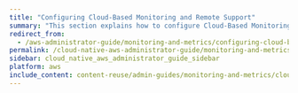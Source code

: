 ```yaml
---
title: "Configuring Cloud-Based Monitoring and Remote Support"
summary: "This section explains how to configure Cloud-Based Monitoring and Remote Support for your Qumulo cluster."
redirect_from:
  - /aws-administrator-guide/monitoring-and-metrics/configuring-cloud-based-monitoring-remote-support.html
permalink: /cloud-native-aws-administrator-guide/monitoring-and-metrics/configuring-cloud-based-monitoring-remote-support.html
sidebar: cloud_native_aws_administrator_guide_sidebar
platform: aws
include_content: content-reuse/admin-guides/monitoring-and-metrics/cloud-based-monitoring-remote-support.md
---
```


